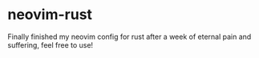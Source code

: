 # neovim-rust

Finally finished my neovim config for rust after a week of eternal pain and suffering, feel free to use!
